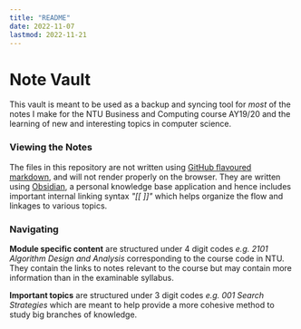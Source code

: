 ```yaml
---
title: "README"
date: 2022-11-07
lastmod: 2022-11-21
---
```

# Note Vault
This vault is meant to be used as a backup and syncing tool for _most_ of the notes I make for the NTU Business and Computing course AY19/20 and the learning of new and interesting topics in computer science. 

### Viewing the Notes
The files in this repository are not written using [GitHub flavoured markdown](https://github.github.com/gfm/), and will not render properly on the browser. They are written using [Obsidian](https://obsidian.md/), a personal knowledge base application and hence includes important internal linking syntax _"\[\[ \]\]"_ which helps organize the flow and linkages to various topics.

### Navigating
__Module specific content__ are structured under 4 digit codes _e.g. 2101 Algorithm Design and Analysis_ corresponding to the course code in NTU. They contain the links to notes relevant to the course but may contain more information than in the examinable syllabus. 

__Important topics__ are structured under 3 digit codes _e.g. 001 Search Strategies_ which are meant to help provide a more cohesive method to study big branches of knowledge.
